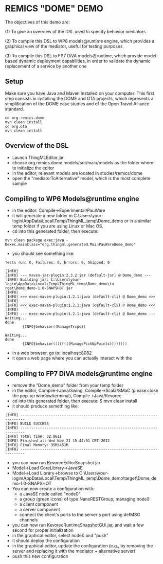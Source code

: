 # REMICS "DOME" DEMO

The objectives of this demo are: 

 (1) To give an overview of the DSL used to specify behavior mediators 

 (2) To compile this DSL to WP6 models@runtime engine, which provides a graphical view of the mediator, useful for testing purposes

 (3) To compile this DSL to FP7 DiVA models@runtime, which provide model-based dynamic deployment capabilities, in order to validate the dynamic replacement of a service by another one

 

## Setup

Make sure you have Java and Maven installed on your computer. This first step consists in installing the DOME and OTA projects, which represents a simplification of the DOME case studies and of the Open Travel Alliance standard.

```
cd org.remics.dome
mvn clean install
cd org.ota
mvn clean install
```



## Overview of the DSL

- Launch ThingMLEditor.jar
- choose org.remics.dome.models/src/main/models as the folder where to initialize the editor
- in the editor, relevant models are located in studies/remics/dome
- open the "mediatorToAlternative" model, which is the most complete sample


## Compiling to WP6 Models@runtime engine

- in the editor: Compile->Experimental/PauWare
- it will generate a new folder in C:\Users\your-login\AppData\Local\Temp\ThingML_temp\Dome_demo or in a similar temp folder if you are using Linux or Mac OS.
- cd into this generated folder, then execute:
```
mvn clean package exec:java -Dexec.mainClass="org.thingml.generated.MainPauWareDome_demo"
```
- you should see something like:

```
Tests run: 0, Failures: 0, Errors: 0, Skipped: 0

[INFO]
[INFO] --- maven-jar-plugin:2.3.2:jar (default-jar) @ Dome_demo ---
[INFO] Building jar: C:\Users\your-login\AppData\Local\Temp\ThingML_temp\Dome_demo\ta
rget\Dome_demo-1.0-SNAPSHOT.jar
[INFO]
[INFO] >>> exec-maven-plugin:1.2.1:java (default-cli) @ Dome_demo >>>
[INFO]
[INFO] <<< exec-maven-plugin:1.2.1:java (default-cli) @ Dome_demo <<<
[INFO]
[INFO] --- exec-maven-plugin:1.2.1:java (default-cli) @ Dome_demo ---
Waiting...
done
        {INFO}behavior((ManageTrips))

Waiting...
done
        {INFO}behavior((((((((ManagePickUpPoints))))))))
```

- in a web browser, go to: localhost:8082
- it open a web page where you can actually interact with the 

## Compiling to FP7 DiVA models@runtime engine

- remove the "Dome_demo" folder from your temp folder
- in the editor, Compile->Java/Swing, Compile->Scala/SMaC (please close the pop-up window/terminal), Compile->Java/Kevoree
- cd into this generated folder, then execute:
	$ mvn clean install
- it should produce something like:

```
[INFO] ------------------------------------------------------------------------
[INFO] BUILD SUCCESS
[INFO] ------------------------------------------------------------------------
[INFO] Total time: 32.861s
[INFO] Finished at: Wed Nov 21 15:44:51 CET 2012
[INFO] Final Memory: 35M/451M
[INFO] ------------------------------------------------------------------------
```

- you can now run KevoreeEditorSnapshot.jar
- Model->Load CoreLibrary->JaveSE
- Model->Load Library->browse to C:\Users\your-login\AppData\Local\Temp\ThingML_temp\Dome_demo\target\Dome_demo-1.0-SNAPSHOT
- You can now create a configuration with:
  - a JavaSE node called "node0"
  - a group (green icons) of type NanoRESTGroup, managing node0
  - a client component
  - a server component
  - connect the client's ports to the server's port using defMSG channels
- you can now run KevoreeRuntimeSnapshotGUI.jar, and wait a few second for proper initialization
- in the graphical editor, select node0 and "push"
- it should deploy the configuration
- in the graphical editor, update the configuration (e.g., by removing the server and replacing it with the mediator + alternative server)
- push this new configuration


